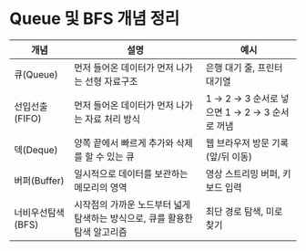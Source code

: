 
# Queue 및 BFS 개념 정리

| 개념          | 설명                                         | 예시                                 |
| ----------- | ------------------------------------------ | ---------------------------------- |
| 큐(Queue)    | 먼저 들어온 데이터가 먼저 나가는 선형 자료구조                 | 은행 대기 줄, 프린터 대기열                   |
| 선입선출(FIFO)  | 먼저 들어온 데이터가 먼저 나가는 자료 처리 방식                | 1 → 2 → 3 순서로 넣으면 1 → 2 → 3 순서로 꺼냄 |
| 덱(Deque)    | 양쪽 끝에서 빠르게 추가와 삭제를 할 수 있는 큐                | 웹 브라우저 방문 기록(앞/뒤 이동)               |
| 버퍼(Buffer)  | 일시적으로 데이터를 보관하는 메모리의 영역                    | 영상 스트리밍 버퍼, 키보드 입력                 |
| 너비우선탐색(BFS) | 시작점의 가까운 노드부터 넓게 탐색하는 방식으로, 큐를 활용한 탐색 알고리즘 | 최단 경로 탐색, 미로 찾기                    |


